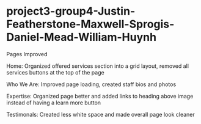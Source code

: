 # project3-group4-Justin-Featherstone-Maxwell-Sprogis-Daniel-Mead-William-Huynh

Pages Improved

Home: Organized offered services section into a grid layout, removed all services buttons at the top of the page

Who We Are: Improved page loading, created staff bios and photos

Expertise: Organized page better and added links to heading above image instead of having a learn more button

Testimonals: Created less white space and made overall page look cleaner
